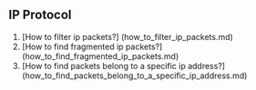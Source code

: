 ## IP Protocol

1. [How to filter ip packets?]
(how_to_filter_ip_packets.md)
2. [How to find fragmented ip packets?]
(how_to_find_fragmented_ip_packets.md)
3. [How to find packets belong to a specific ip address?]
(how_to_find_packets_belong_to_a_specific_ip_address.md)
